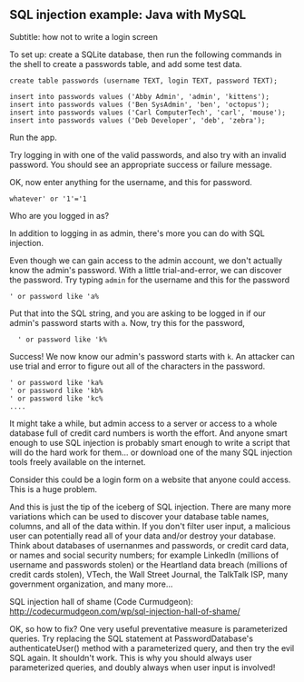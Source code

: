 ## SQL injection example: Java with MySQL

Subtitle: how not to write a login screen

To set up: create a SQLite database, then run the following commands in the shell to create a passwords table, and add some test data.

```
create table passwords (username TEXT, login TEXT, password TEXT);

insert into passwords values ('Abby Admin', 'admin', 'kittens');
insert into passwords values ('Ben SysAdmin', 'ben', 'octopus');
insert into passwords values ('Carl ComputerTech', 'carl', 'mouse');
insert into passwords values ('Deb Developer', 'deb', 'zebra');
```


Run the app.

Try logging in with one of the valid passwords, and also try with an invalid password. You should see an appropriate success or failure message.

OK, now enter anything for the username, and this for password. 

```
whatever' or '1'='1
```

Who are you logged in as?

In addition to logging in as admin, there's more you can do with SQL injection.

Even though we can gain access to the admin account, we don't actually know the admin's password. With a little trial-and-error, we can discover the password. Try typing `admin` for the username and this for the password

    ' or password like 'a%

Put that into the SQL string, and you are asking to be logged in if our admin's password starts with `a`.
Now, try this for the password,

      ' or password like 'k%

Success! We now know our admin's password starts with `k`. An attacker can use trial and error to figure out all of the characters in the password.

    ' or password like 'ka%
    ' or password like 'kb%
    ' or password like 'kc%
    ....

It might take a while, but admin access to a server or access to a whole database full of credit card numbers is worth the effort. And anyone smart enough to use SQL injection is probably smart enough to write a script that will do the hard work for them... or download one of the many SQL injection tools freely available on the internet.

Consider this could be a login form on a website that anyone could access. This is a huge problem. 

And this is just the tip of the iceberg of SQL injection. There are many more variations which can be used to discover your database table names, columns, and all of the data within. If you don't filter user input, a malicious user can potentially read all of your data and/or destroy your database. Think about databases of usernanmes and passwords, or credit card data, or names and social security numbers; for example LinkedIn (millions of username and passwords stolen) or the Heartland data breach (millions of credit cards stolen), VTech, the Wall Street Journal, the TalkTalk ISP, many government organization, and many more...

SQL injection hall of shame (Code Curmudgeon): http://codecurmudgeon.com/wp/sql-injection-hall-of-shame/
 
OK, so how to fix? One very useful preventative measure is parameterized queries. Try replacing the SQL statement at PasswordDatabase's authenticateUser() method with a parameterized query, and then try the evil SQL again. It shouldn't work. This is why you should always user parameterized queries, and doubly always when user input is involved!
